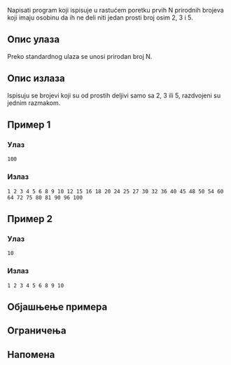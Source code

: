 Napisati program koji ispisuje u rastućem poretku prvih N prirodnih brojeva koji imaju osobinu da ih ne deli niti jedan prosti broj osim 2, 3 i 5.

## Опис улаза

Preko standardnog ulaza se unosi prirodan broj N.

## Опис излаза

Ispisuju se brojevi koji su od prostih deljivi samo sa 2, 3 ili 5, razdvojeni su jednim razmakom.

## Пример 1

### Улаз

~~~
100
~~~

### Излаз

~~~
1 2 3 4 5 6 8 9 10 12 15 16 18 20 24 25 27 30 32 36 40 45 48 50 54 60 64 72 75 80 81 90 96 100
~~~

## Пример 2

### Улаз

~~~
10
~~~

### Излаз

~~~
1 2 3 4 5 6 8 9 10
~~~

## Објашњење примера

## Ограничења

## Напомена

